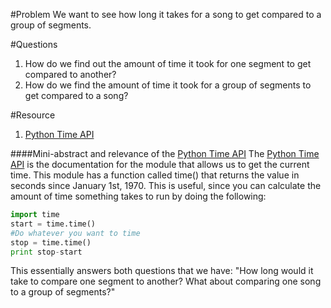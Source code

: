 #Problem
We want to see how long it takes for a song to get compared to a group of segments.

#Questions
1. How do we find out the amount of time it took for one segment to get compared to another?
2. How do we find the amount of time it took for a group of segments to get compared to a song?


#Resource
1. [Python Time API]

####Mini-abstract and relevance of the [Python Time API]
 The [Python Time API] is the documentation for the module that allows us to get the current time.  This module has a function 
 called time() that returns the value in seconds since January 1st, 1970.  This is useful, since you can calculate the amount
 of time something takes to run by doing the following:
 
 ```python
 import time
 start = time.time()
 #Do whatever you want to time
 stop = time.time()
 print stop-start
 ```
 
 This essentially answers both questions that we have: "How long would it take to compare one segment to another? What about
 comparing one song to a group of segments?"

 [Python Time API]: https://docs.python.org/2/library/time.html
 
